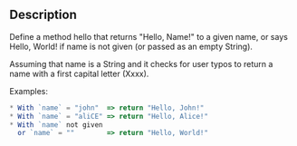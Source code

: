 ## Description

Define a method hello that returns "Hello, Name!" to a given name, or says Hello, World! if name is not given (or passed as an empty String).

Assuming that name is a String and it checks for user typos to return a name with a first capital letter (Xxxx).

Examples:

```ts
* With `name` = "john"  => return "Hello, John!"
* With `name` = "aliCE" => return "Hello, Alice!"
* With `name` not given
  or `name` = ""        => return "Hello, World!"
```
